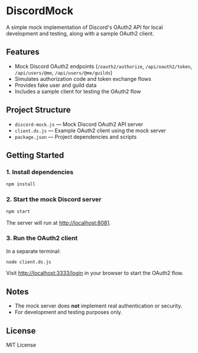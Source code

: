 # DiscordMock

A simple mock implementation of Discord's OAuth2 API for local development and testing, along with a sample OAuth2 client.

## Features

- Mock Discord OAuth2 endpoints (`/oauth2/authorize`, `/api/oauth2/token`, `/api/users/@me`, `/api/users/@me/guilds`)
- Simulates authorization code and token exchange flows
- Provides fake user and guild data
- Includes a sample client for testing the OAuth2 flow

## Project Structure

- `discord-mock.js` — Mock Discord OAuth2 API server
- `client.ds.js` — Example OAuth2 client using the mock server
- `package.json` — Project dependencies and scripts

## Getting Started

### 1. Install dependencies

```sh
npm install
```

### 2. Start the mock Discord server

```sh
npm start
```

The server will run at [http://localhost:8081](http://localhost:8081).

### 3. Run the OAuth2 client

In a separate terminal:

```sh
node client.ds.js
```

Visit [http://localhost:3333/login](http://localhost:3333/login) in your browser to start the OAuth2 flow.

## Notes

- The mock server does **not** implement real authentication or security.
- For development and testing purposes only.

## License

MIT License
